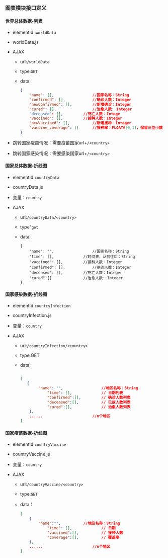 ### 图表模块接口定义

#### 世界总体数据-列表

+ elementId :`worldData`

+ worldData.js

+ AJAX

  + url:`/worldData`

  + type:`GET`

  + data:

    ```json
    {
        "name": [],					//国家名称：String
        "confirmed": [],			//确诊人数：Integer
        "newConfirmed": [],         //新增确诊：Integer
        "cured": [],				//治愈人数: Integer
        "deceased": [],			//死亡人数：Intege 
        "vaccined": [],			//接种人数：Integer
        "newVaccined": [],			//新增接种：Integer
        "vaccine_coverage": []		//接种率：FLOAT∈[0,1]，保留三位小数
    }
    ```
  
+ 跳转国家疫苗情况：需要疫苗国家url+`/<country>`

+ 跳转国家感染情况：需要感染国家url+`/<country>`

#### 国家总体数据-折线图

+ elementId:`countryData`

+ countryData.js

+ 变量：`country`

+ AJAX

  + url:`/countryData/<country>`

  + type"`get`

  + data:

    ```
    {
        "name": "",					//国家名称：String				
        "time": [],				//时间表，从前往后：String
        "vaccined": [],			//接种人数：Integer
        "confirmed": [],			//确诊人数：Integer
        "deceased": [],			//死亡人数：Integer
        "cured":[]				//治愈人数: Integer
    }
    ```
    
    

#### 国家感染数据-折线图

+ elementId:`countryInfection`

+ countryInfection.js

+ 变量：`country`

+ AJAX

  + url:`/countryInfection/<country>`

  + type:GET

  + data:

    ```json
    
    [
       {
            "name": "",					//地区名称：String
       			"time": [], 			// 日期列表 
       			"confirmed":[],  		// 确诊人数列表
        		"deceased":[],    		// 已故人数列表
        		"cured":[],				// 治愈人数列表
    	},
    	......						//n个地区
    ]
    ```

#### 国家疫苗数据-折线图

+ elementId:`countryVaccine`

+ countryVaccine.js

+ 变量：`country`

+ AJAX

  + url:`/countryVaccine/<country>`

  + type:`GET`

  + data：

    ```json
    [
        {
            "name":"",			//地区名称：String
        		"time": [], 			// 日期 
        		"vaccined":[], 			// 接种人数
        		"coverage":[],			// 覆盖率			
        },
    	......						//n个地区
    ]
    ```
    
    

